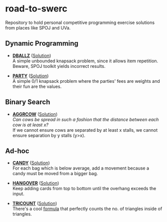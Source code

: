 # road-to-swerc
Repository to hold personal competitive programming exercise solutions from places like SPOJ and UVa.

## Dynamic Programming
* [**DBALLZ**](https://www.spoj.com/problems/DBALLZ/) ([Solution](https://github.com/aquelemiguel/road-to-swerc/blob/master/spoj/june-2018/DBALLZ.cpp))  
A simple unbounded knapsack problem, since it allows item repetition. Beware, SPOJ toolkit yields incorrect results.

* [**PARTY**](http://www.spoj.com/problems/PARTY/) ([Solution](https://github.com/aquelemiguel/road-to-swerc/tree/master/spoj/june-2018/PARTY.cpp))  
A simple 0/1 knapsack problem where the parties' fees are weights and their fun are the values.

## Binary Search
* [**AGGRCOW**](https://www.spoj.com/problems/AGGRCOW/) ([Solution](https://github.com/aquelemiguel/road-to-swerc/blob/master/spoj/june-2018/AGGRCOW.cpp))  
*Can cows be spread in such a fashion that the distance between each cow is at least x?*  
If we cannot ensure cows are separated by at least x stalls, we cannot ensure separation by y stalls (y>x).

## Ad-hoc
* [**CANDY**](https://www.spoj.com/problems/CANDY/) ([Solution](https://github.com/aquelemiguel/road-to-swerc/blob/master/spoj/june-2018/CANDY.cpp))  
For each bag which is below average, add a movement because a candy must be moved from a bigger bag.

* [**HANGOVER**](https://www.spoj.com/problems/HANGOVER/) ([Solution](https://github.com/aquelemiguel/road-to-swerc/blob/master/spoj/june-2018/HANGOVER.cpp))  
Keep adding cards from top to bottom until the overhang exceeds the input.

* [**TRICOUNT**](https://www.spoj.com/problems/TRICOUNT/) ([Solution](https://github.com/aquelemiguel/road-to-swerc/blob/master/spoj/june-2018/TRICOUNT.cpp))  
There's a cool [formula](http://www.billthelizard.com/2009/08/how-many-triangles.html) that perfectly counts the no. of triangles inside of triangles.


